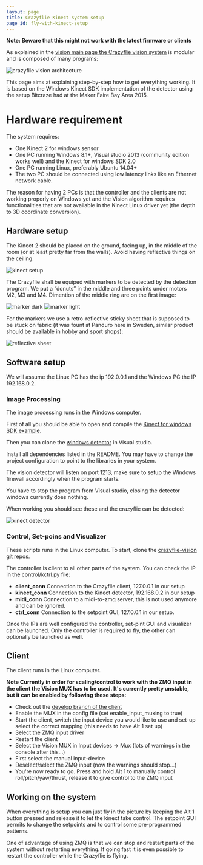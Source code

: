 ```yaml
---
layout: page
title: Crazyflie Kinect system setup
page_id: fly-with-kinect-setup
---
```


**Note:  Beware that this might not work with the latest firmware or clients** 


As explained in the [vision main page the Crazyflie vision system](/documentation/wiki/fly-with-kinect/) is modular and is composed of many programs:

![crazyflie vision architecture](/images/documentation/wiki/crazyflie-vision-arch.png)

This page aims at explaining step-by-step how to get everything working. It is based on the Windows Kinect SDK implementation of the detector using the setup Bitcraze had at the Maker Faire Bay Area 2015.


# Hardware requirement

The system requires:

* One Kinect 2 for windows sensor
* One PC running Windows 8.1+, Visual studio 2013 (community edition works well) and the Kinect for windows SDK 2.0
* One PC running Linux, preferably Ubuntu 14.04+
* The two PC should be connected using low latency links like an Ethernet network cable.

The reason for having 2 PCs is that the controller and the clients are not working properly on Windows yet and the Vision algorithm requires functionalities that are not available in the Kinect Linux driver yet (the depth to 3D coordinate conversion).

## Hardware setup
The Kinect 2 should be placed on the ground, facing up, in the middle of the room (or at least pretty far from the walls). Avoid having reflective things on the ceiling.

![kinect setup](/images/documentation/wiki/kinect_setup.jpg)

The Crazyflie shall be equiped with markers to be detected by the detection program. We put a “donuts” in the middle and three points under motors M2, M3 and M4. Dimention of the middle ring are on the first image:

![marker dark](/images/documentation/wiki/markers_dark.jpg)
![marker light](/images/documentation/wiki/markers_light.jpg)

For the markers we use a retro-reflective sticky sheet that is supposed to be stuck on fabric (it was fount at Panduro here in Sweden, similar product should be available in hobby and sport shops):

![reflective sheet](/images/documentation/wiki/reflective_sheet.jpg)

## Software setup
We will assume the Linux PC has the ip 192.0.0.1 and the Windows PC the IP 192.168.0.2.

### Image Processing
The image processing runs in the Windows computer.

First of all you should be able to open and compile the [Kinect for windows SDK example](http://www.microsoft.com/en-us/download/details.aspx?id=44561).

Then you can clone the [windows detector](https://github.com/bitcraze/kinect-detector-windows) in Visual studio.

Install all dependencies listed in the README. You may have to change the project configuration to point to the libraries in your system.

The vision detector will listen on port 1213, make sure to setup the Windows firewall accordingly when the program starts.

You have to stop the program from Visual studio, closing the detector windows currently does nothing.

When working you should see these and the crazyflie can be detected:

![kinect detector](/images/documentation/wiki/kinect-detector.png)

### Control, Set-poins and Visualizer
These scripts runs in the Linux computer. To start, clone the [crazyflie-vision git repos](https://github.com/bitcraze/crazyflie-vision).

The controller is client to all other parts of the system. You can check the IP in the control/kctrl.py file:

* **client_conn** Connection to the Crazyflie client, 127.0.0.1 in our setup
* **kinect_conn** Connection to the Kinect detector, 192.168.0.2 in our setup
* **midi_conn** Connection to a midi-to-zmq server, this is not used anymore and can be ignored.
* **ctrl_conn** Connection to the setpoint GUI, 127.0.0.1 in our setup.

Once the IPs are well configured the controller, set-pint GUI and visualizer can be launched. Only the controller is required to fly, the other can optionally be launched as well.

## Client
The client runs in the Linux computer.

**Note Currently in order for scaling/control to work with the ZMQ input in the client the Vision MUX has to be used. It's currently pretty unstable, but it can be enabled by following these steps:**

* Check out the [develop branch of the client](https://github.com/bitcraze/crazyflie-clients-python)
* Enable the MUX in the config file (set enable_input_muxing to true)
* Start the client, switch the input device you would like to use and set-up select the correct mapping (this needs to have Alt 1 set up)
* Select the ZMQ input driver
* Restart the client
* Select the Vision MUX in Input devices → Mux (lots of warnings in the console after this…)
* First select the manual input-device
* Deselect/select the ZMQ input (now the warnings should stop…)
* You're now ready to go. Press and hold Alt 1 to manually control roll/pitch/yaw/thrust, release it to give control to the ZMQ input

## Working on the system
When everything is setup you can just fly in the picture by keeping the Alt 1 button pressed and release it to let the kinect take control. The setpoint GUI permits to change the setpoints and to control some pre-programmed patterns.

One of advantage of using ZMQ is that we can stop and restart parts of the system without restarting everything. If going fast it is even possible to restart the controller while the Crazyflie is flying.